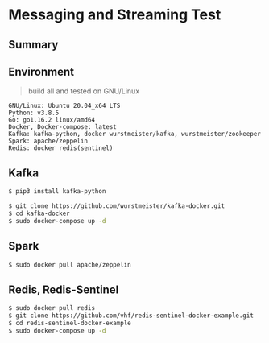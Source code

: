 # Messaging and Streaming Test


Summary
----------
>


Environment
----------
> build all and tested on GNU/Linux

    GNU/Linux: Ubuntu 20.04_x64 LTS
    Python: v3.8.5
    Go: go1.16.2 linux/amd64
    Docker, Docker-compose: latest
    Kafka: kafka-python, docker wurstmeister/kafka, wurstmeister/zookeeper
    Spark: apache/zeppelin
    Redis: docker redis(sentinel)


Kafka
----------
```sh
$ pip3 install kafka-python

$ git clone https://github.com/wurstmeister/kafka-docker.git
$ cd kafka-docker
$ sudo docker-compose up -d
```


Spark
----------
```sh
$ sudo docker pull apache/zeppelin
```


Redis, Redis-Sentinel
----------
```sh
$ sudo docker pull redis
$ git clone https://github.com/vhf/redis-sentinel-docker-example.git
$ cd redis-sentinel-docker-example
$ sudo docker-compose up -d
```


